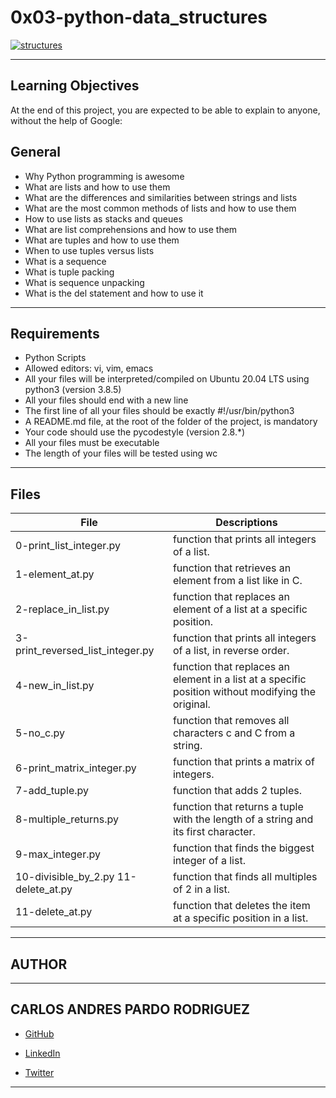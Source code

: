 # 0x03-python-data_structures


[![structures](https://miro.medium.com/max/800/1*dFTVCUWG5MM9xJ5LpnFh-g.png "structures")](https://www.google.com/url?sa=i&url=https%3A%2F%2Fmedium.com%2Fanalytics-vidhya%2Fpython-data-structure-part-1-62a5184ea3c&psig=AOvVaw0cq2kKSqR_9NKXMz7Z69Us&ust=1651796519121000&source=images&cd=vfe&ved=0CAkQjRxqFwoTCMiBmN-Lx_cCFQAAAAAdAAAAABAD "structures")

------------
## Learning Objectives
At the end of this project, you are expected to be able to explain to anyone, without the help of Google:

## General

- Why Python programming is awesome
- What are lists and how to use them
- What are the differences and similarities between strings and lists
- What are the most common methods of lists and how to use them
- How to use lists as stacks and queues
- What are list comprehensions and how to use them
- What are tuples and how to use them
- When to use tuples versus lists
- What is a sequence
- What is tuple packing
- What is sequence unpacking
- What is the del statement and how to use it

------------


## Requirements
- Python Scripts
- Allowed editors: vi, vim, emacs
- All your files will be interpreted/compiled on Ubuntu 20.04 LTS using python3 (version 3.8.5)
- All your files should end with a new line
- The first line of all your files should be exactly #!/usr/bin/python3
- A README.md file, at the root of the folder of the project, is mandatory
- Your code should use the pycodestyle (version 2.8.*)
- All your files must be executable
- The length of your files will be tested using wc

------------
## Files
| File  | Descriptions  |
| ------------ | ------------ |
| 0-print_list_integer.py  |  function that prints all integers of a list. |
| 1-element_at.py  | function that retrieves an element from a list like in C. |
| 2-replace_in_list.py  | function that replaces an element of a list at a specific position.  |
| 3-print_reversed_list_integer.py  | function that prints all integers of a list, in reverse order.|
|  4-new_in_list.py    |  function that replaces an element in a list at a specific position without modifying the original. |
| 5-no_c.py   |   function that removes all characters c and C from a string. |
| 6-print_matrix_integer.py   |   function that prints a matrix of integers. |
| 7-add_tuple.py   |  function that adds 2 tuples. |
| 8-multiple_returns.py  | function that returns a tuple with the length of a string and its first character.|
| 9-max_integer.py  | function that finds the biggest integer of a list.  |
| 10-divisible_by_2.py  11-delete_at.py  | function that finds all multiples of 2 in a list.  |
|11-delete_at.py|   function that deletes the item at a specific position in a list. |

------------

## AUTHOR

------------

## CARLOS ANDRES PARDO RODRIGUEZ

- [GitHub](https://github.com/ANDRES3021 "GitHub")

- [LinkedIn](https://www.linkedin.com/in/carlos-andres-pardo-rodriguez-8bbb90202/ "LinkedIn")

- [Twitter](https://twitter.com/CarlosA54648157 "Twitter")

------------
